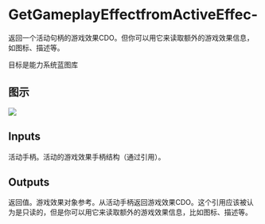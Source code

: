 # GetGameplayEffectfromActiveEffec-

返回一个活动句柄的游戏效果CDO。但你可以用它来读取额外的游戏效果信息，如图标、描述等。

目标是能力系统蓝图库

## 图示

![]($-20221218-17314131.png)

## Inputs

活动手柄。活动的游戏效果手柄结构（通过引用）。 

## Outputs

返回值。游戏效果对象参考。从活动手柄返回游戏效果CDO。这个引用应该被认为是只读的，但是你可以用它来读取额外的游戏效果信息，比如图标、描述等。
